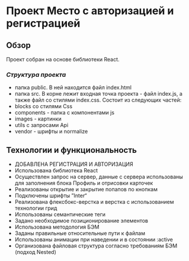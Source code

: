 # Проект Место с авторизацией и регистрацией #

## Обзор ##

Проект собран на основе библиотеки React.

### *Cтруктура проекта*

* папка public. В ней находится файл index.html
* папка src. В корне лежит входная точка проекта - файл index.js, а также файл со стилями index.css. Состоит из следующих частей:
* blocks со стилями Css
* components - папка с компонентами js
* images - картинки
* utils с запросами Api
* vendor - шрифты и normalize

## Технологии и функциональность ##

* ДОБАВЛЕНА РЕГИСТРАЦИЯ И АВТОРИЗАЦИЯ
* Использована библиотека React
* Осуществлен запрос на сервер, данные с сервера использованы для заполнения блока Профиль и отрисовки карточек
* Реализованы открытие и закрытие попапов по кнопкам
* Подключены шрифты ”Inter“
* Реализована флексбокс-верстка и верстка с использованием технологии грид
* Использованы семантические теги
* Задано необходимое позиционирование элементов
* Использована методология БЭМ
* Заданы правильные относительные пути к файлам
* Использованы анимации при наведении и в состоянии :active
* Организована файловая структура согласно требованиям БЭМ (подход Nested)

